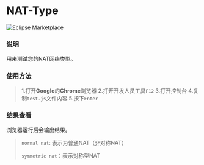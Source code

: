 # NAT-Type
![Eclipse Marketplace](https://img.shields.io/badge/license-CPL--V3-green)
### 说明
用来测试您的NAT网络类型。
### 使用方法
> 1.打开**Google**的**Chrome**浏览器
> 2.打开开发人员工具`F12`
> 3.打开控制台
> 4.复制`test.js`文件内容
> 5.按下`Enter`
### 结果查看
浏览器运行后会输出结果。
> `normal nat`: 表示为普通NAT（非对称NAT）
>
> `symmetric nat`：表示对称型NAT

